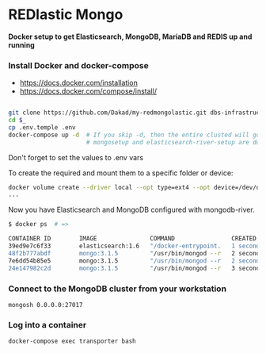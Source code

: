 # REDlastic Mongo
**Docker setup to get Elasticsearch, MongoDB, MariaDB and REDIS up and running**



### Install Docker and docker-compose

* https://docs.docker.com/installation
* https://docs.docker.com/compose/install/

```bash

git clone https://github.com/Dakad/my-redmongolastic.git dbs-infrastructure
cd $_
cp .env.temple .env
docker-compose up -d  # If you skip -d, then the entire clusted will go down when
                      # mongosetup and elasticsearch-river-setup are done.
```

Don't forget to set the values to .env vars

To create the required and mount them to a specific folder or device:

```bash
docker volume create --driver local --opt type=ext4 --opt device=/dev/disk/by-label/SQL_1  --opt o=bind SQL_MASTER_DATA
...
```


Now you have Elasticsearch and MongoDB configured with mongodb-river.

```bash
$ docker ps  # =>

CONTAINER ID        IMAGE               COMMAND                CREATED             STATUS                  PORTS                                                NAMES
39ed9e7c6f33        elasticsearch:1.6   "/docker-entrypoint.   1 seconds ago       Up Less than a second   0.0.0.0:9200->9200/tcp, 0.0.0.0:9300->9300/tcp       elasticmongo_elasticsearch_1
48f2b777abdf        mongo:3.1.5         "/usr/bin/mongod --r   2 seconds ago       Up 1 seconds            0.0.0.0:27017->27017/tcp, 0.0.0.0:28017->28017/tcp   elasticmongo_mongo1_1
7e6dd54b85e5        mongo:3.1.5         "/usr/bin/mongod --r   2 seconds ago       Up 1 seconds            0.0.0.0:27018->27017/tcp, 0.0.0.0:28018->28017/tcp   elasticmongo_mongo3_1
24e147982c2d        mongo:3.1.5         "/usr/bin/mongod --r   3 seconds ago       Up 2 seconds            0.0.0.0:27019->27017/tcp, 0.0.0.0:28019->28017/tcp   elasticmongo_mongo2_1

```

### Connect to the MongoDB cluster from your workstation
```
mongosh 0.0.0.0:27017
```

### Log into a container
```
docker-compose exec transporter bash
```
  
